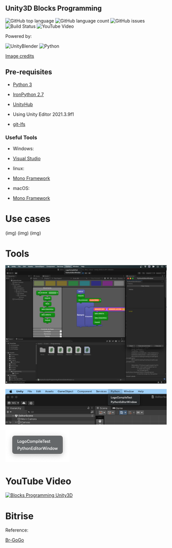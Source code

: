 ## Unity3D Blocks Programming

![GitHub top language](https://img.shields.io/github/languages/top/ssouzawallace/blocks)
![GitHub language count](https://img.shields.io/github/languages/count/ssouzawallace/blocks?style=flat-square)
![GitHub issues](https://img.shields.io/github/issues/ssouzawallace/blocks?style=flat-square)
![Build Status](https://app.bitrise.io/app/af3531b59341cb1e/status.svg?token=W7s1F717RFArFEheo92e2Q&branch=master)
![YouTube Video](https://img.shields.io/youtube/views/uAIc0vqwZjI?style=social)

Powered by:

![UnityBlender](https://github.com/ssouzawallace/blocks/assets/6471118/ef2a3a59-7fe7-4c77-8bc9-a62d4143950c)
![Python](https://github.com/ssouzawallace/blocks/assets/6471118/2ef8a0aa-02aa-4759-a4c6-48b0744e3677)

[Image credits](https://twitter.com/sawaratsuki1004)

## Pre-requisites

- [Python 3](https://www.python.org/downloads/)

- [IronPython 2.7](https://ironpython.net)

- [UnityHub](https://unity.com/download#how-get-started)
 - Using Unity Editor 2021.3.9f1

- [git-lfs](https://git-lfs.github.com)

### Useful Tools
- Windows:
- [Visual Studio](https://visualstudio.microsoft.com/pt-br/downloads)

- linux:
- [Mono Framework](https://www.mono-project.com/download)

- macOS:
- [Mono Framework](https://www.mono-project.com/download)

# Use cases
(img)
(img)
(img)

# Tools
![Logo/Python](/python-editor.png)

![Logo/Python Debug Tools](/python-debug-tools.png)

![Debug Tools](/debug-tools.png)

# YouTube Video

[![Blocks Programming Unity3D](https://img.youtube.com/vi/uAIc0vqwZjI/maxresdefault.jpg)](https://youtu.be/uAIc0vqwZjI)

# Bitrise


Reference:

[Br-GoGo](https://br-gogo.sourceforge.net)
